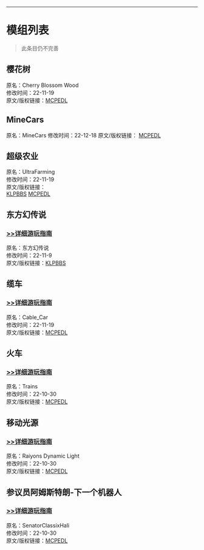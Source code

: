 ---------
# 模组列表  
> 此条目仍不完善
## 樱花树  
原名：Cherry Blossom Wood  
修改时间：22-11-19  
原文/版权链接：[MCPEDL](https://mcpedl.com/cherry-blossom-wood-1-addon/)  
## MineCars  
原名：MineCars
修改时间：22-12-18
原文/版权链接：
[MCPEDL](https://mcpedl.com/minecars-addon/#comment-691055)
## 超级农业   
原名：UltraFarming  
修改时间：22-11-19  
原文/版权链接：  
[KLPBBS](https://klpbbs.com/thread-67672-1-1.html)   [MCPEDL](https://mcpedl.com/ultrafarming-addon/)  
## 东方幻传说  
### [**>>详细游玩指南**](Dfhcs.md)  
原名：东方幻传说  
修改时间：22-11-9  
原文/版权链接：[KLPBBS](https://klpbbs.com/thread-67672-1-1.html)  
## 缆车  
### [**>>详细游玩指南**]()  
原名：Cable_Car  
修改时间：22-11-19  
原文/版权链接：[MCPEDL](https://mcpedl.com/cable-car-addon-1/)  
## 火车   
### [**>>详细游玩指南**]()  
原名：Trains  
修改时间：22-10-30  
原文/版权链接：[MCPEDL](https://mcpedl.com/trains-add-on-steam-edition/)  
## 移动光源   
### [**>>详细游玩指南**]()  
原名：Raiyons Dynamic Light  
修改时间：22-10-30  
原文/版权链接：[MCPEDL](https://mcpedl.com/raiyons-dynamic-light-addon/)  
## 参议员阿姆斯特朗-下一个机器人  
### [**>>详细游玩指南**]()  
原名：SenatorClassixHali  
修改时间：22-10-30  
原文/版权链接：[MCPEDL](https://mcpedl.com/senator-armstrong-nextbot-addon/)